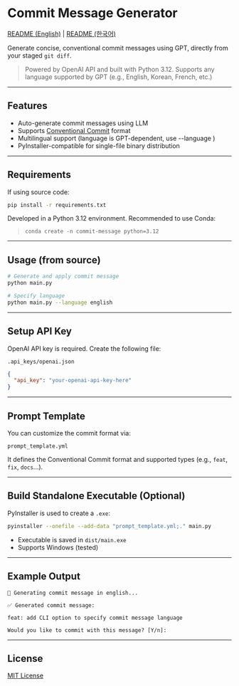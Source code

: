# Commit Message Generator

[README (English)](./README.md) | [README (한국어)](./README_KOR.md)

Generate concise, conventional commit messages using GPT, directly from your staged `git diff`.

> Powered by OpenAI API and built with Python 3.12. Supports any language supported by GPT (e.g., English, Korean, French, etc.)

---

## Features

- Auto-generate commit messages using LLM
- Supports [Conventional Commit](https://www.conventionalcommits.org/) format
- Multilingual support (language is GPT-dependent, use --language <lang>)
- PyInstaller-compatible for single-file binary distribution

---

## Requirements

If using source code:

```bash
pip install -r requirements.txt
```

Developed in a Python 3.12 environment. Recommended to use Conda:
> `conda create -n commit-message python=3.12`

---

## Usage (from source)

```bash
# Generate and apply commit message
python main.py

# Specify language
python main.py --language english
```

---

## Setup API Key

OpenAI API key is required. Create the following file:

```
.api_keys/openai.json
```

```json
{
  "api_key": "your-openai-api-key-here"
}
```

---

## Prompt Template

You can customize the commit format via:

```
prompt_template.yml
```

It defines the Conventional Commit format and supported types (e.g., `feat`, `fix`, `docs`...).

---

## Build Standalone Executable (Optional)

PyInstaller is used to create a `.exe`:

```bash
pyinstaller --onefile --add-data "prompt_template.yml;." main.py
```

- Executable is saved in `dist/main.exe`
- Supports Windows (tested)

---

## Example Output

```text
🤖 Generating commit message in english...

✅ Generated commit message:

feat: add CLI option to specify commit message language

Would you like to commit with this message? [Y/n]:
```

---

## License

[MIT License](./LICENSE)